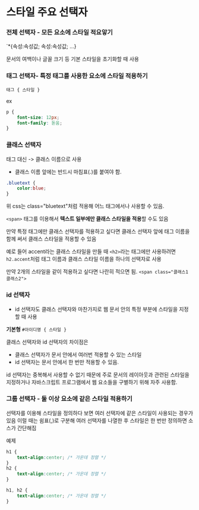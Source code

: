 # 스타일 주요 선택자

### 전체 선택자 - 모든 요소에 스타일 적요앟기

`*{속성:속성값; 속성:속성값; ...}

문서의 여백이나 글꼴 크기 등 기본 스타일을 초기화할 때 사용

### 태그 선택자- 특정 태그를 사용한 요소에 스타일 적용하기

` 태그 { 스타일 } `

ex
```css
p {
    font-size: 12px;
    font-family: 돋움;
}
```
### 클래스 선택자

태그 대신 -> 클래스 이름으로 사용
- 클래스 이름 앞에는 반드시 마침표(.)를 붙여야 함.

```css
.bluetext {
    color:blue;
}
```

위 css는 class="bluetext"처럼 적용해 어느 태그에서나 사용할 수 있음.

`<span>` 태그를 이용해서 **텍스트 일부에만 클래스 스타일을 적용**할 수도 있음

만약 특정 태그에만 클래스 선택자를 적용하고 싶다면 클래스 선택자 앞에 태그 이름을 함께 써서 클래스 스타일을 적용할 수 있음

예로 들어 accent라는 클래스 스타일을 만들 때
`<h2>`라는 태그에만 사용하려면 `h2.accent`처럼 태그 이름과 클래스 스타일 이름을 하나의 선택자로 사용

만약 2개의 스타일을 같이 적용하고 싶다면 나란히 적으면 됨.
`<span class="클래스1 클래스2">`

### id 선택자
- id 선택자도 클래스 선택자와 마찬가지로 웹 문서 안의 특정 부분에 스타일을 지정할 때 사용

**기본형** `#아이디명 { 스타일 }`

클래스 선택자와 id 선택자의 차이점은

- 클래스 선택자가 문서 안에서 여러번 적용할 수 있는 스타일
- id 선택자는 문서 안에서 한 번만 적용할 수 있음.

id 선택자는 중복해서 사용할 수 없기 때문에 주로 문서의 레이아웃과 관련된 스타일을 지정하거나 자바스크립트  프로그램에서 웹 요소들을 구별하기 위해 자주 사용함.

### 그룹 선택자 - 둘 이상 요소에 같은 스타일 적용하기

선택자를 이용해 스타일을 정의하다 보면 여러 선택자에 같은 스타일이 사용되는 경우가 있음
이럴 때는 쉼표(,)로 구분해 여러 선택자를 나열한 후 스타일은 한 번만 정의하면 소스가 간단해짐

예제
```css
h1 {
    text-align:center; /* 가운데 정렬 */
}
h2 {
    text-align:center; /* 가운데 정렬 */
}
```
```css
h1, h2 {
    text-align:center; /* 가운데 정렬 */
}
```



